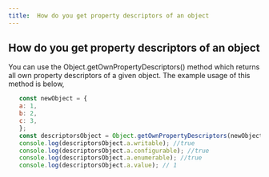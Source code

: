 ```yaml
---
title:  How do you get property descriptors of an object
---
```

## How do you get property descriptors of an object

You can use the Object.getOwnPropertyDescriptors() method which returns all own property descriptors of a given object. The example usage of this method is below,

```javascript
   const newObject = {
   a: 1,
   b: 2,
   c: 3,
   };
   const descriptorsObject = Object.getOwnPropertyDescriptors(newObject);
   console.log(descriptorsObject.a.writable); //true
   console.log(descriptorsObject.a.configurable); //true
   console.log(descriptorsObject.a.enumerable); //true
   console.log(descriptorsObject.a.value); // 1
```
